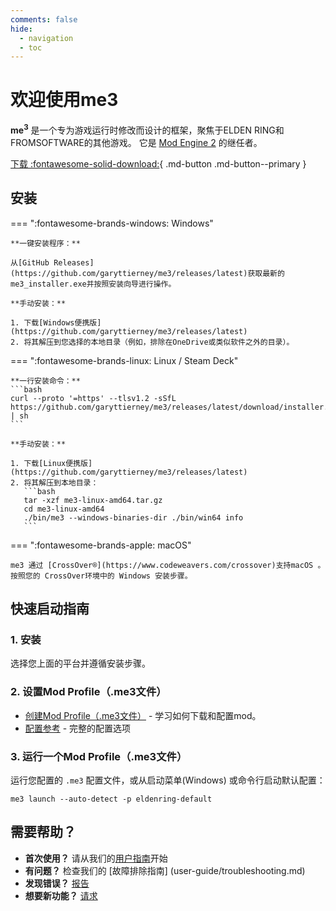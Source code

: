 ```yaml
---
comments: false
hide:
  - navigation
  - toc
---
```


# 欢迎使用me3

**me<sup>3</sup>** 是一个专为游戏运行时修改而设计的框架，聚焦于ELDEN RING和FROMSOFTWARE的其他游戏。 它是 [Mod Engine 2](https://github.com/garyttierney/me3) 的继任者。

[下载 :fontawesome-solid-download:](https://github.com/garyttierney/me3/releases/latest){ .md-button .md-button--primary }

## 安装

\=== ":fontawesome-brands-windows: Windows"

    **一键安装程序：**

    从[GitHub Releases](https://github.com/garyttierney/me3/releases/latest)获取最新的me3_installer.exe并按照安装向导进行操作。

    **手动安装：**

    1. 下载[Windows便携版](https://github.com/garyttierney/me3/releases/latest)
    2. 将其解压到您选择的本地目录（例如，排除在OneDrive或类似软件之外的目录）。

\=== ":fontawesome-brands-linux: Linux / Steam Deck"

    **一行安装命令：**
    ```bash
    curl --proto '=https' --tlsv1.2 -sSfL https://github.com/garyttierney/me3/releases/latest/download/installer.sh | sh
    ```

    **手动安装：**

    1. 下载[Linux便携版](https://github.com/garyttierney/me3/releases/latest)
    2. 将其解压到本地目录：
       ```bash
       tar -xzf me3-linux-amd64.tar.gz
       cd me3-linux-amd64
       ./bin/me3 --windows-binaries-dir ./bin/win64 info
       ```

\=== ":fontawesome-brands-apple: macOS"

    me3 通过 [CrossOver®️](https://www.codeweavers.com/crossover)支持macOS 。按照您的 CrossOver环境中的 Windows 安装步骤。

## 快速启动指南

### 1. 安装

选择您上面的平台并遵循安装步骤。

### 2. 设置Mod Profile（.me3文件）

- [创建Mod Profile（.me3文件）](user-guide/creating-mod-profiles.md) - 学习如何下载和配置mod。
- [配置参考](configuration-reference.md) - 完整的配置选项

### 3. 运行一个Mod Profile（.me3文件）

运行您配置的 `.me3` 配置文件，或从启动菜单(Windows) 或命令行启动默认配置：

```shell
me3 launch --auto-detect -p eldenring-default
```

## 需要帮助？

- **首次使用？** 请从我们的[用户指南](user-guide/installation.md)开始
- **有问题？** 检查我们的 [故障排除指南] (user-guide/troubleshooting.md)
- **发现错误？** [报告](https://github.com/garyttierney/me3/discussions/categories/bug-reports)
- **想要新功能？** [请求](https://github.com/garyttierney/me3/discussions/categories/ideas)
